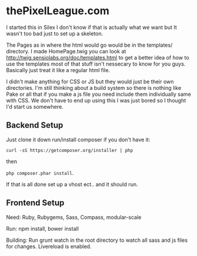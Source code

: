 thePixelLeague.com
==================

I started this in Silex I don't know if that is actually what we want but It wasn't too bad just to set up a skeleton.

The Pages as in where the html would go would be in the templates/ directory. I made HomePage.twig you can look at http://twig.sensiolabs.org/doc/templates.html
to get a better idea of how to use the templates most of that stuff isn't nessecary to know for you guys. Basically just treat it like a
regular html file. 

I didn't make anything for CSS or JS but they would just be their own directories. I'm still thinking about a build system so there
is nothing like Pake or all that if you make a js file you need include them individually same with CSS. We don't have to end up using this
I was just bored so I thought I'd start us somewhere.

Backend Setup
-------------

Just clone it down run/install composer if you don't have it:

`curl -sS https://getcomposer.org/installer | php`
 
 then
 
 `php composer.phar install`.
 
 
 If that is all done set up a vhost ect.. and it should run.

Frontend Setup
--------------

Need: 
  Ruby, Rubygems, Sass, Compass, modular-scale
  
Run:
  npm install, bower install
  
Building: 
  Run grunt watch in the root directory to watch all sass and js files for 
  changes. Livereload is enabled.
